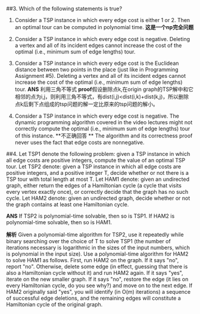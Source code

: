 ##3. Which of the following statements is true?

1. Consider a TSP instance in which every edge cost is either 1 or 2. Then an optimal tour can be computed in polynomial time.
**这是一个np完全问题**
2. Consider a TSP instance in which every edge cost is negative. Deleting a vertex and all of its incident edges cannot increase the cost of the optimal (i.e., minimum sum of edge lengths) tour.

3. Consider a TSP instance in which every edge cost is the Euclidean distance between two points in the place (just like in Programming Assignment #5). Deleting a vertex and all of its incident edges cannot increase the cost of the optimal (i.e., minimum sum of edge lengths) tour.
**ANS** 利用三角不等式
**proof**假设删除点k,在origin graph的TSP解中和它相邻的点为i,j，则利用三角不等式，有dist(i,j)<dist(i,k)+dist(k,j)，所以删除点k后剩下点组成的tsp问题的解一定比原来的tsp问题的解小。

4. Consider a TSP instance in which every edge cost is negative. The dynamic programming algorithm covered in the video lectures might not correctly compute the optimal (i.e., minimum sum of edge lengths) tour of this instance.
**不正确回答 **
The algorithm and its correctness proof never uses the fact that edge costs are nonnegative.

##4. Let TSP1 denote the following problem: given a TSP instance in which all edge costs are positive integers, compute the value of an optimal TSP tour. Let TSP2 denote: given a TSP instance in which all edge costs are positive integers, and a positive integer T, decide whether or not there is a TSP tour with total length at most T. Let HAM1 denote: given an undirected graph, either return the edges of a Hamiltonian cycle (a cycle that visits every vertex exactly once), or correctly decide that the graph has no such cycle. Let HAM2 denote: given an undirected graph, decide whether or not the graph contains at least one Hamiltonian cycle.

**ANS** 
If TSP2 is polynomial-time solvable, then so is TSP1. If HAM2 is polynomial-time solvable, then so is HAM1.

**解析**
Given a polynomial-time algorithm for TSP2, use it repeatedly while binary searching over the choice of T to solve TSP1 (the number of iterations necessary is logarithmic in the sizes of the input numbers, which is polynomial in the input size). Use a polynomial-time algorithm for HAM2 to solve HAM1 as follows. First, run HAM2 on the graph. If it says "no", report "no". Otherwise, delete some edge (in effect, guessing that there is also a Hamiltonian cycle without it) and run HAM2 again. If it says "yes", iterate on the new smaller graph. If it says "no", restore the edge (it lies on every Hamiltonian cycle, do you see why?) and move on to the next edge. If HAM2 originally said "yes", you will identify (in O(m) iterations) a sequence of successful edge deletions, and the remaining edges will constitute a Hamiltonian cycle of the original graph.